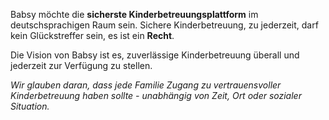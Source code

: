 Babsy möchte die **sicherste Kinderbetreuungsplattform** im deutschsprachigen Raum sein. Sichere Kinderbetreuung, zu jederzeit, darf kein Glückstreffer sein, es ist ein **Recht**.

Die Vision von Babsy ist es, zuverlässige Kinderbetreuung überall und jederzeit zur Verfügung zu stellen.

*Wir glauben daran, dass jede Familie Zugang zu vertrauensvoller Kinderbetreuung haben sollte - unabhängig von Zeit, Ort oder sozialer Situation.*
